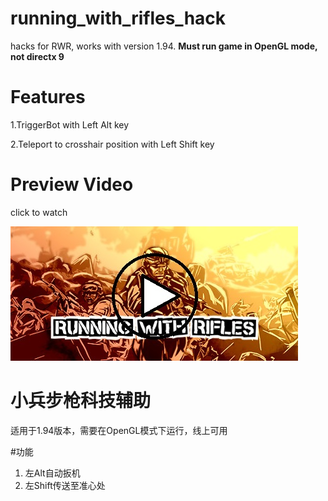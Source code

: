 # running_with_rifles_hack
 hacks for RWR, works with version 1.94. **Must run game in OpenGL mode, not directx 9**

# Features
1.TriggerBot with Left Alt key

2.Teleport to crosshair position with Left Shift key

# Preview Video
click to watch

[![IMAGE ALT TEXT](https://github.com/Liuhaixv/running_with_rifles_hack/blob/main/img/header.jpg)](https://youtu.be/nZA2RA42Hi8)

# 小兵步枪科技辅助
适用于1.94版本，需要在OpenGL模式下运行，线上可用

#功能

1. 左Alt自动扳机
2. 左Shift传送至准心处
